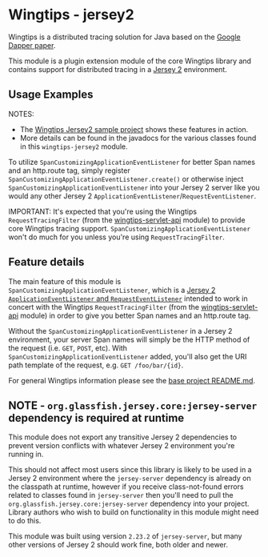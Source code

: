 # Wingtips - jersey2

Wingtips is a distributed tracing solution for Java based on the 
[Google Dapper paper](http://static.googleusercontent.com/media/research.google.com/en/us/pubs/archive/36356.pdf). 

This module is a plugin extension module of the core Wingtips library and contains support for distributed tracing in a 
[Jersey 2](https://jersey.github.io/) environment.

## Usage Examples

NOTES: 

* The [Wingtips Jersey2 sample project](../samples/sample-jersey2) shows these features in action.
* More details can be found in the javadocs for the various classes found in this `wingtips-jersey2` module.

To utilize `SpanCustomizingApplicationEventListener` for better Span names and an http.route tag, simply register
`SpanCustomizingApplicationEventListener.create()` or otherwise inject `SpanCustomizingApplicationEventListener` 
into your Jersey 2 server like you would any other Jersey 2 `ApplicationEventListener`/`RequestEventListener`.

IMPORTANT: It's expected that you're using the Wingtips `RequestTracingFilter` (from the 
[wingtips-servlet-api](../wingtips-servlet-api) module) to provide core Wingtips tracing support. 
`SpanCustomizingApplicationEventListener` won't do much for you unless you're using `RequestTracingFilter`. 

## Feature details

The main feature of this module is `SpanCustomizingApplicationEventListener`, which is a 
[Jersey 2 `ApplicationEventListener` and `RequestEventListener`](https://jersey.github.io/documentation/latest/monitoring_tracing.html#d0e16007)
intended to work in concert with the Wingtips `RequestTracingFilter` (from the 
[wingtips-servlet-api](../wingtips-servlet-api) module) in order to give you better Span names and an http.route tag.

Without the `SpanCustomizingApplicationEventListener` in a Jersey 2 environment, your server Span names will simply be 
the HTTP method of the request (i.e. `GET`, `POST`, etc). With `SpanCustomizingApplicationEventListener` added, you'll
also get the URI path template of the request, e.g. `GET /foo/bar/{id}`.  

For general Wingtips information please see the [base project README.md](../README.md).

## NOTE - `org.glassfish.jersey.core:jersey-server` dependency is required at runtime

This module does not export any transitive Jersey 2 dependencies to prevent version conflicts with whatever Jersey 2 
environment you're running in. 

This should not affect most users since this library is likely to be used in a Jersey 2 environment where the 
`jersey-server` dependency is already on the classpath at runtime, however if you receive class-not-found errors 
related to classes found in `jersey-server` then you'll need to pull the `org.glassfish.jersey.core:jersey-server` 
dependency into your project. Library authors who wish to build on functionality in this module might need to do 
this.

This module was built using version `2.23.2` of `jersey-server`, but many other versions of Jersey 2 should work 
fine, both older and newer.
